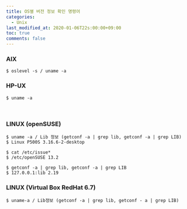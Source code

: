 ```yaml
---
title: OS별 버전 정보 확인 명령어
categories:
  - Unix
last_modified_at: 2020-01-06T22s:00:00+09:00
toc: true
comments: false
---
```

### AIX
```smalltalk
$ oslevel -s / uname -a
```

### HP-UX
```smalltalk
$ uname -a
```
​
### LINUX (openSUSE)
```smalltalk
$ uname -a / Lib 정보 (getconf -a | grep lib, getconf -a | grep LIB)
$ Linux P500S 3.16.6-2-desktop

$ cat /etc/issue*
$ /etc/openSUSE 13.2

$ getconf -a | grep lib, getconf -a | grep LIB
$ 127.0.0.1:lib 2.19
```

### LINUX (Virtual Box RedHat 6.7)
```smalltalk
$ uname-a / Lib정보 (getconf -a | grep lib, getconf - a | grep LIB)
```

​
